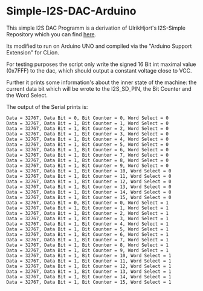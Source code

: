 # Simple-I2S-DAC-Arduino

This simple I2S DAC Programm is a derivation of UlrikHjort's I2S-Simple Repository which you
can find [here](https://github.com/UlrikHjort/I2S-Simple).
 
Its modified to run on Arduino UNO
and compiled via the "Arduino Support Extension" for CLion.

For testing purposes the script only write the signed 16 Bit int maximal value (0x7FFF) to the dac,
which should output a constant voltage close to VCC.

Further it prints some information's about the inner state of the machine:
the current data bit which will be wrote to the I2S_SD_PIN, the Bit Counter and the Word Select.

The output of the Serial prints is:
```
Data = 32767, Data Bit = 0, Bit Counter = 0, Word Select = 0
Data = 32767, Data Bit = 1, Bit Counter = 1, Word Select = 0
Data = 32767, Data Bit = 1, Bit Counter = 2, Word Select = 0
Data = 32767, Data Bit = 1, Bit Counter = 3, Word Select = 0
Data = 32767, Data Bit = 1, Bit Counter = 4, Word Select = 0
Data = 32767, Data Bit = 1, Bit Counter = 5, Word Select = 0
Data = 32767, Data Bit = 1, Bit Counter = 6, Word Select = 0
Data = 32767, Data Bit = 1, Bit Counter = 7, Word Select = 0
Data = 32767, Data Bit = 1, Bit Counter = 8, Word Select = 0
Data = 32767, Data Bit = 1, Bit Counter = 9, Word Select = 0
Data = 32767, Data Bit = 1, Bit Counter = 10, Word Select = 0
Data = 32767, Data Bit = 1, Bit Counter = 11, Word Select = 0
Data = 32767, Data Bit = 1, Bit Counter = 12, Word Select = 0
Data = 32767, Data Bit = 1, Bit Counter = 13, Word Select = 0
Data = 32767, Data Bit = 1, Bit Counter = 14, Word Select = 0
Data = 32767, Data Bit = 1, Bit Counter = 15, Word Select = 0
Data = 32767, Data Bit = 0, Bit Counter = 0, Word Select = 1
Data = 32767, Data Bit = 1, Bit Counter = 1, Word Select = 1
Data = 32767, Data Bit = 1, Bit Counter = 2, Word Select = 1
Data = 32767, Data Bit = 1, Bit Counter = 3, Word Select = 1
Data = 32767, Data Bit = 1, Bit Counter = 4, Word Select = 1
Data = 32767, Data Bit = 1, Bit Counter = 5, Word Select = 1
Data = 32767, Data Bit = 1, Bit Counter = 6, Word Select = 1
Data = 32767, Data Bit = 1, Bit Counter = 7, Word Select = 1
Data = 32767, Data Bit = 1, Bit Counter = 8, Word Select = 1
Data = 32767, Data Bit = 1, Bit Counter = 9, Word Select = 1
Data = 32767, Data Bit = 1, Bit Counter = 10, Word Select = 1
Data = 32767, Data Bit = 1, Bit Counter = 11, Word Select = 1
Data = 32767, Data Bit = 1, Bit Counter = 12, Word Select = 1
Data = 32767, Data Bit = 1, Bit Counter = 13, Word Select = 1
Data = 32767, Data Bit = 1, Bit Counter = 14, Word Select = 1
Data = 32767, Data Bit = 1, Bit Counter = 15, Word Select = 1
```
